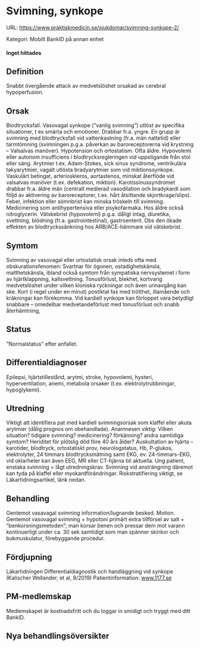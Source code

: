 # Svimning, synkope

URL: https://www.praktiskmedicin.se/sjukdomar/svimning-synkope-2/



Kategori: Mobilt BankID på annan enhet

#### Inget hittades

## Definition

Snabbt övergående attack av medvetslöshet orsakad av cerebral hypoperfusion.

## Orsak

Blodtrycksfall.
Vasovagal synkope (”vanlig svimning”) utlöst av specifika situationer, t ex smärta och emotioner. Drabbar fr.a. yngre. En grupp är svimning med blodtrycksfall vid vattenkastning (fr.a. män nattetid) eller tarmtömning (svimningen p.g.a. påverkan av baroreceptorerna vid krystning – Valsalvas manöver).
Hypotension och ortostatism. Ofta äldre. Hypovolemi eller autonom insufficiens i blodtrycksregleringen vid uppstigande från stol eller säng.
Arytmier t.ex. Adam-Stokes, sick sinus syndrome, ventrikulära takyarytmier, vagalt utlösta bradyarytmier som vid miktionssynkope.
Vaskulärt betingat, arterioskleros, aortastenos, minskat återflöde vid valsalvas manöver (t.ex. defekation, miktion). Karotissinussyndromet drabbar fr.a. äldre män (centralt medierad vasodilation och bradykardi som följd av aktivering av baroreceptorer, t.ex. hårt åtsittande skjortkrage/slips).
Feber, infektion eller sömnbrist kan minska tröskeln till svimning.
Medicinering som antihypertensiva eller psykofarmaka. Hos äldre också nitroglycerin.
Vätskebrist (hypovolemi) p.g.a. dåligt intag, diuretika, svettning, blödning (fr.a. gastrointestinal), gastroenterit.
Obs den ökade effekten av blodtryckssänkning hos ARB/ACE-hämmare vid vätskebrist.

## Symtom

Svimning av vasovagal eller ortostatisk orsak inleds ofta med obskurationsfenomen: Svartnar för ögonen, ostadighetskänsla, matthetskänsla, ibland också symtom från sympatiska nervsystemet i form av hjärtklappning, kallsvettning. Tonusförlust, blekhet, kortvarig medvetslöshet under vilken kloniska ryckningar och även urinavgång kan ske. Kort (i regel under en minut) postiktal fas med trötthet, illamående och kräkningar kan förekomma. Vid kardiell synkope kan förloppet vara betydligt snabbare – omedelbar medvetandeförlust med tonusförlust och snabb återhämtning,

## Status

”Normalstatus” efter anfallet.

## Differentialdiagnoser

Epilepsi, hjärtstillestånd, arytmi, stroke, hypovolemi, hysteri, hyperventilation, anemi, metabola orsaker (t.ex. elektrolytrubbningar, hypoglykemi).

## Utredning

Viktigt att identifiera pat med kardiell svimningsorsak som klaffel eller akuta arytmier (dålig prognos om obehandlade). Anamnesen viktig: Vilken situation? tidigare svimning? medicinering? förkänning? andra samtidiga symtom? Heriditet för plötslig död före 40 års ålder? Auskultation av hjärta – karotider, blodtryck, ortostatiskt prov, neurologstatus, Hb, P-glukos, elektrolyter, 24 timmars blodtrycksmätning samt EKG, ev. 24-timmars-EKG, vid oklarheter kan även EEG, MR eller CT-hjärna bli aktuella.
Ung patient, enstaka svimning = lågt utredningskrav. Svimning vid ansträngning däremot kan tyda på klaffel eller myokardförändringar. Riskstratifiering viktigt, se Läkartidningsartikel, länk nedan.

## Behandling

Gentemot vasavagal svimning information/lugnande besked. Motion. Gentemot vasovagal svimning + hypotoni primärt extra tillförsel av salt + ”benkorsningsmetoden”; man korsar benen och pressar dem mot varann kontinuerligt under ca. 30 sek samtidigt som man spänner skinkor och bukmuskulatur, förebyggande procedur.

## Fördjupning

Läkartidningen Differentialdiagnostik och handläggning vid synkope (Kalischer Wellander, et al, 8/2019)
Patientinformation: www.1177.se

## PM-medlemskap

Medlemskapet är kostnadsfritt och du loggar in smidigt och tryggt med ditt BankID.

## Nya behandlingsöversikter

